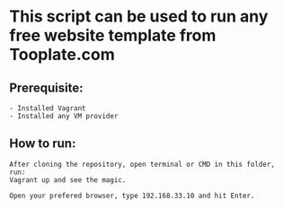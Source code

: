 # This script can be used to run any free website template from Tooplate.com

## Prerequisite:
    - Installed Vagrant 
    - Installed any VM provider

## How to run:
    After cloning the repository, open terminal or CMD in this folder, run: 
    Vagrant up and see the magic.

    Open your prefered browser, type 192.168.33.10 and hit Enter.
